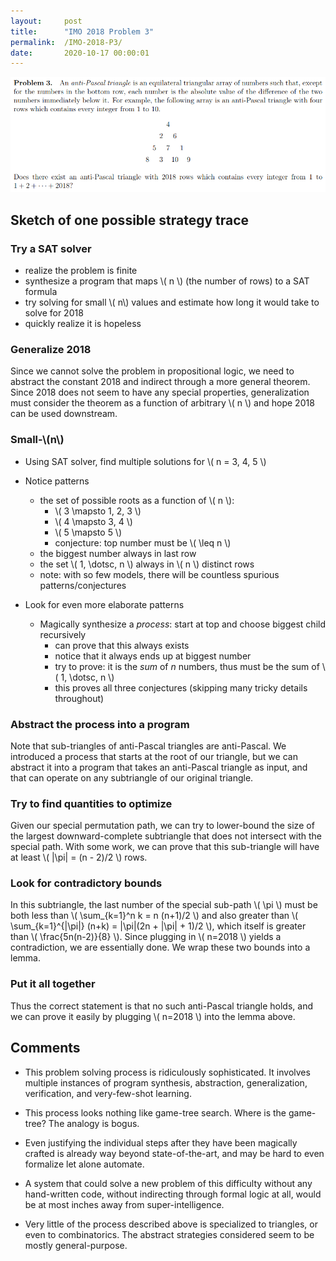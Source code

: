 ```yaml
---
layout:     post
title:      "IMO 2018 Problem 3"
permalink:  /IMO-2018-P3/
date:       2020-10-17 00:00:01
---
```


![IMO-2018-P3](/assets/images/problems/IMO-2018-P3.png)

## Sketch of one possible strategy trace

### Try a SAT solver

- realize the problem is finite
- synthesize a program that maps \\( n \\) (the number of rows) to a SAT formula
- try solving for small \\( n\\) values and estimate how long it would take to solve for 2018
- quickly realize it is hopeless

### Generalize 2018

Since we cannot solve the problem in propositional logic, we need to abstract the constant 2018
and indirect through a more general theorem.
Since 2018 does not seem to have any special properties, generalization must
consider the theorem as a function of arbitrary \\( n \\)
and hope 2018 can be used downstream.

### Small-\\(n\\)

- Using SAT solver, find multiple solutions for \\( n = 3, 4, 5 \\)
- Notice patterns
  - the set of possible roots as a function of \\( n \\):
    - \\( 3 \mapsto 1, 2, 3 \\)
    - \\( 4 \mapsto 3, 4  \\)
    - \\( 5 \mapsto 5 \\)
    - conjecture: top number must be \\( \leq n \\)
  - the biggest number always in last row
  - the set \\( 1, \dotsc, n \\) always in \\( n \\) distinct rows
  - note: with so few models, there will be countless spurious patterns/conjectures

- Look for even more elaborate patterns
  - Magically synthesize a *process*: start at top and choose biggest child recursively
    - can prove that this always exists
    - notice that it always ends up at biggest number
    - try to prove: it is the *sum* of *n* numbers, thus must be the sum of \\( 1, \dotsc, n \\)
    - this proves all three conjectures (skipping many tricky details throughout)

### Abstract the process into a program

Note that sub-triangles of anti-Pascal triangles are anti-Pascal.
We introduced a process that starts at the root of our triangle,
but we can abstract it into a program that takes an anti-Pascal triangle as input,
and that can operate on any subtriangle of our original triangle.

### Try to find quantities to optimize

Given our special permutation path, we can try to lower-bound the size of the largest downward-complete subtriangle that
does not intersect with the special path.
With some work, we can prove that this sub-triangle will have at least \\( |\pi| = (n - 2)/2 \\) rows.

### Look for contradictory bounds

In this subtriangle, the last number of the special sub-path \\( \pi \\) must be both
less than \\( \sum_{k=1}^n k = n (n+1)/2 \\) and also greater than \\( \sum_{k=1}^{|\pi|} (n+k) = |\pi|(2n + |\pi| + 1)/2 \\),
which itself is greater than \\( \frac{5n(n-2)}{8} \\).
Since plugging in \\( n=2018 \\) yields a contradiction, we are essentially done.
We wrap these two bounds into a lemma.

### Put it all together

Thus the correct statement is that no such anti-Pascal triangle holds, and we can prove it easily by plugging \\( n=2018 \\) into the lemma
above.

## Comments

- This problem solving process is ridiculously sophisticated.
It involves multiple instances of program synthesis, abstraction, generalization, verification, and very-few-shot learning.

- This process looks nothing like game-tree search. Where is the game-tree? The analogy is bogus.

- Even justifying the individual steps after they have been magically crafted is already way beyond state-of-the-art, and may be hard to even
formalize let alone automate.

- A system that could solve a new problem of this difficulty without any hand-written code, without indirecting through formal logic at all,
would be at most inches away from super-intelligence.

- Very little of the process described above is specialized to triangles, or even to combinatorics. The abstract strategies considered seem to be mostly general-purpose.

